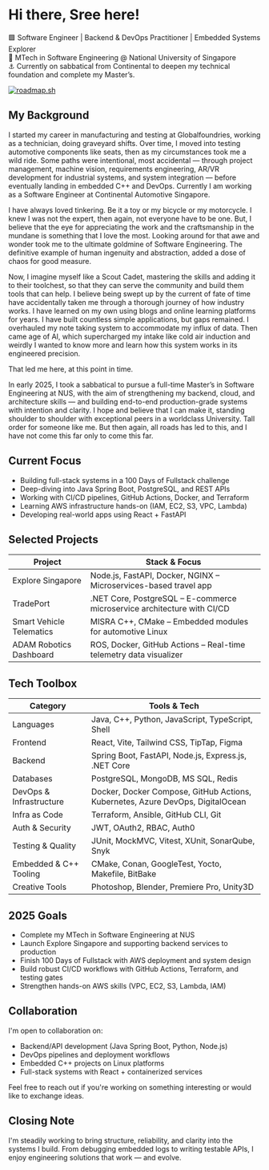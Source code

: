 # Hi there, Sree here!

🟩 Software Engineer | Backend & DevOps Practitioner | Embedded Systems Explorer  
📖 MTech in Software Engineering @ National University of Singapore  
⚓ Currently on sabbatical from Continental to deepen my technical foundation and complete my Master’s.

[![roadmap.sh](https://roadmap.sh/card/wide/67e87c5d08b58aed6c960ad1?variant=light&roadmaps=java%2Cspring-boot%2Cpython%2Cdevops)](https://roadmap.sh)

## My Background

I started my career in manufacturing and testing at Globalfoundries, working as a technician, doing graveyard shifts. Over time, I moved into testing automotive components like seats, then as my circumstances took me a wild ride. Some paths were intentional, most accidental — through project management, machine vision, requirements engineering, AR/VR development for industrial systems, and system integration — before eventually landing in embedded C++ and DevOps. Currently I am working as a Software Engineer at Continental Automotive Singapore. 

I have always loved tinkering. Be it a toy or my bicycle or my motorcycle. I knew I was not the expert, then again, not everyone have to be one. But, I believe that the eye for appreciating the work and the craftsmanship in the mundane is something that I love the most. Looking around for that awe and wonder took me to the ultimate goldmine of Software Engineering. The definitive example of human ingenuity and abstraction, added a dose of chaos for good measure. 

Now, I imagine myself like a Scout Cadet, mastering the skills and adding it to their toolchest, so that they can serve the community and build them tools that can help. I believe being swept up by the current of fate of time have accidentally taken me through a thorough journey of how industry works. I have learned on my own using blogs and online learning platforms for years. I have built countless simple applications, but gaps remained. I overhauled my note taking system to accommodate my influx of data. Then came age of AI, which supercharged my intake like cold air induction and weirdly I wanted to know more and learn how this system works in its engineered precision. 

That led me here, at this point in time. 

In early 2025, I took a sabbatical to pursue a full-time Master’s in Software Engineering at NUS, with the aim of strengthening my backend, cloud, and architecture skills — and building end-to-end production-grade systems with intention and clarity. I hope and believe that I can make it, standing shoulder to shoulder with exceptional peers in a worldclass University. Tall order for someone like me. But then again, all roads has led to this, and I have not come this far only to come this far. 



## Current Focus

- Building full-stack systems in a 100 Days of Fullstack challenge  
- Deep-diving into Java Spring Boot, PostgreSQL, and REST APIs  
- Working with CI/CD pipelines, GitHub Actions, Docker, and Terraform  
- Learning AWS infrastructure hands-on (IAM, EC2, S3, VPC, Lambda)  
- Developing real-world apps using React + FastAPI

## Selected Projects

| Project                   | Stack & Focus                                                                 |
|---------------------------|------------------------------------------------------------------------------|
| Explore Singapore         | Node.js, FastAPI, Docker, NGINX – Microservices-based travel app             |
| TradePort                 | .NET Core, PostgreSQL – E-commerce microservice architecture with CI/CD      |
| Smart Vehicle Telematics | MISRA C++, CMake – Embedded modules for automotive Linux                     |
| ADAM Robotics Dashboard   | ROS, Docker, GitHub Actions – Real-time telemetry data visualizer            |

## Tech Toolbox

| Category                   | Tools & Tech                                                                       |
|----------------------------|-------------------------------------------------------------------------------------|
| Languages                  | Java, C++, Python, JavaScript, TypeScript, Shell                                   |
| Frontend                   | React, Vite, Tailwind CSS, TipTap, Figma                                            |
| Backend                    | Spring Boot, FastAPI, Node.js, Express.js, .NET Core                               |
| Databases                  | PostgreSQL, MongoDB, MS SQL, Redis                                                 |
| DevOps & Infrastructure    | Docker, Docker Compose, GitHub Actions, Kubernetes, Azure DevOps, DigitalOcean     |
| Infra as Code              | Terraform, Ansible, GitHub CLI, Git                                                |
| Auth & Security            | JWT, OAuth2, RBAC, Auth0                                                           |
| Testing & Quality          | JUnit, MockMVC, Vitest, XUnit, SonarQube, Snyk                                     |
| Embedded & C++ Tooling     | CMake, Conan, GoogleTest, Yocto, Makefile, BitBake                                 |
| Creative Tools             | Photoshop, Blender, Premiere Pro, Unity3D                                          |

## 2025 Goals

- Complete my MTech in Software Engineering at NUS  
- Launch Explore Singapore and supporting backend services to production  
- Finish 100 Days of Fullstack with AWS deployment and system design  
- Build robust CI/CD workflows with GitHub Actions, Terraform, and testing gates  
- Strengthen hands-on AWS skills (VPC, EC2, S3, Lambda, IAM)

## Collaboration

I'm open to collaboration on:

- Backend/API development (Java Spring Boot, Python, Node.js)  
- DevOps pipelines and deployment workflows  
- Embedded C++ projects on Linux platforms  
- Full-stack systems with React + containerized services

Feel free to reach out if you're working on something interesting or would like to exchange ideas.

## Closing Note

I'm steadily working to bring structure, reliability, and clarity into the systems I build. From debugging embedded logs to writing testable APIs, I enjoy engineering solutions that work — and evolve.
